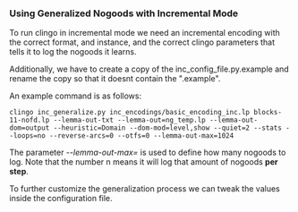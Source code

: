 ### Using Generalized Nogoods with Incremental Mode

To run clingo in incremental mode we need an incremental encoding with the correct format, and instance, and the correct clingo parameters that tells it to log the nogoods it learns. 

Additionally, we have to create a copy of the inc_config_file.py.example and rename the copy so that it doesnt contain the ".example".

An example command is as follows:

```
clingo inc_generalize.py inc_encodings/basic_encoding_inc.lp blocks-11-nofd.lp --lemma-out-txt --lemma-out=ng_temp.lp --lemma-out-dom=output --heuristic=Domain --dom-mod=level,show --quiet=2 --stats --loops=no --reverse-arcs=0 --otfs=0 --lemma-out-max=1024
```

The parameter *--lemma-out-max=<n>* is used to define how many nogoods to log. Note that the number n means it will log that amount of nogoods **per step**.

To further customize the generalization process we can tweak the values inside the configuration file.